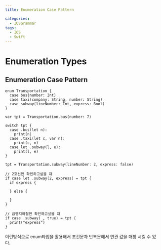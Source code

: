 ```yaml
---
title: Enumeration Case Pattern

categories:
  - IOSGrammar
tags:
  - IOS
  - Swift
---
```


# Enumeration Types

## Enumeration Case Pattern

~~~
enum Transportation {
  case bus(number: Int)
  case taxi(company: String, number: String)
  case subway(lineNumber: Int, express: Bool)
}

var tpt = Transportation.bus(number: 7)

switch tpt {
  case .bus(let n):
    print(n)
  case .taxi(let c, var n):
    print(c, n)
  case let .subway(l, e):
    print(l, e)
}

tpt = Transportation.subway(lineNumber: 2, express: false)

// 2호선만 확인하고싶을 떄
if case let .subway(2, express) = tpt {
  if express {

  } else {

  }
}

// 급행지하철만 확인하고싶을 떄
if case .subway(_, true) = tpt {
  print("express")
}
~~~
이런방식으로 enum타입을 활용해서 조건문과 반복문에서 연관 값을 매칭 시킬 수 있다.